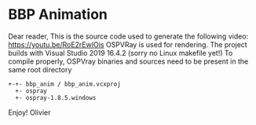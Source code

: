 # BBP Animation
Dear reader,
This is the source code used to generate the following video: https://youtu.be/RoE2rEwIOis
OSPVRay is used for rendering.
The project builds with Visual Studio 2019 16.4.2 (sorry no Linux makefile yet!)
To compile properly, OSPVray binaries and sources need to be present in the same root directory
```
+-+- bbp_anim / bbp_anim.vcxproj
  +- ospray
  +- ospray-1.8.5.windows
```
Enjoy!
Olivier